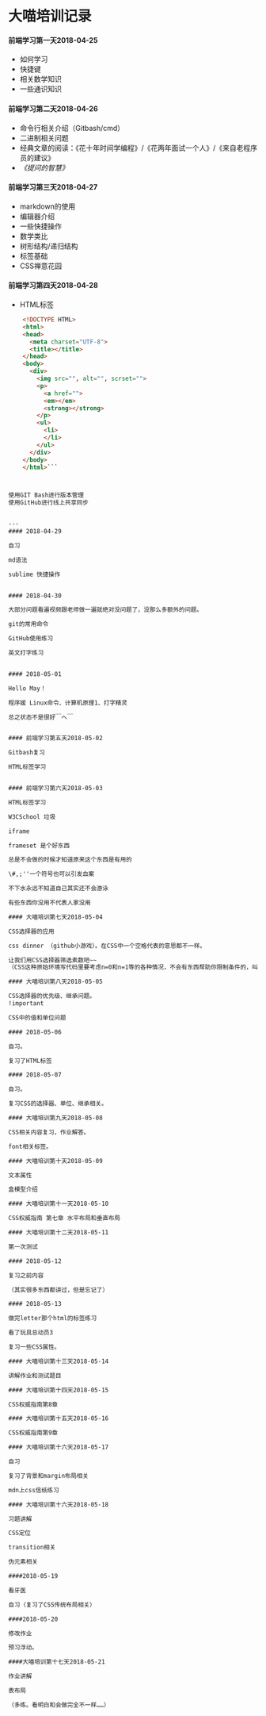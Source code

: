 # 大喵培训记录
#### 前端学习第一天2018-04-25

* 如何学习
* 快捷键
* 相关数学知识
* 一些通识知识

#### 前端学习第二天2018-04-26

* 命令行相关介绍（Gitbash/cmd）
* 二进制相关问题
* 经典文章的阅读：《花十年时间学编程》/《花两年面试一个人》/《来自老程序员的建议》
* *《提问的智慧》*

#### 前端学习第三天2018-04-27

* markdown的使用
* 编辑器介绍
* 一些快捷操作
* 数学类比
* 树形结构/递归结构
* 标签基础
* CSS禅意花园

#### 前端学习第四天2018-04-28

* HTML标签

```html
    <!DOCTYPE HTML>
    <html>
    <head>
      <meta charset="UTF-8">
      <title></title>
    </head>
    <body>
      <div>
        <img src="", alt="", scrset="">
        <p>
          <a href="">
          <em></em>
          <strong></strong>
        </p>
        <ul>
          <li>
          </li>
        </ul>
      </div>
    </body>
    </html>```



使用GIT Bash进行版本管理
使用GitHub进行线上共享同步


---
#### 2018-04-29

自习

md语法

sublime 快捷操作


#### 2018-04-30

大部分问题看遍视频跟老师做一遍就绝对没问题了，没那么多额外的问题。

git的常用命令

GitHub使用练习

英文打字练习


#### 2018-05-01

Hello May！

程序媛 Linux命令、计算机原理1、打字精灵

总之状态不是很好￣へ￣


#### 前端学习第五天2018-05-02

Gitbash复习

HTML标签学习


#### 前端学习第六天2018-05-03

HTML标签学习

W3CSchool 垃圾

iframe

frameset 是个好东西

总是不会做的时候才知道原来这个东西是有用的

\#,;''一个符号也可以引发血案

不下水永远不知道自己其实还不会游泳

有些东西你没用不代表人家没用

#### 大喵培训第七天2018-05-04

CSS选择器的应用

css dinner （github小游戏）。在CSS中一个空格代表的意思都不一样。

让我们用CSS选择器筛选素数吧~~
（CSS这种原始环境写代码里要考虑n=0和n=1等的各种情况，不会有东西帮助你限制条件的，叫破喉咙还不如带入自己试一下。没什么是代入法解决不了的数学问题，如果有就动笔再带入一轮o(*￣︶￣*)o

#### 大喵培训第八天2018-05-05

CSS选择器的优先级、继承问题。
!important

CSS中的值和单位问题

#### 2018-05-06

自习。

复习了HTML标签

#### 2018-05-07

自习。

复习CSS的选择器、单位、继承相关。

#### 大喵培训第九天2018-05-08

CSS相关内容复习，作业解答。

font相关标签。

#### 大喵培训第十天2018-05-09

文本属性

盒模型介绍 

#### 大喵培训第十一天2018-05-10

CSS权威指南 第七章 水平布局和垂直布局

#### 大喵培训第十二天2018-05-11

第一次测试

#### 2018-05-12

复习之前内容

（其实很多东西都讲过，但是忘记了）

#### 2018-05-13

做完letter那个html的标签练习

看了玩具总动员3

复习一些CSS属性。

#### 大喵培训第十三天2018-05-14

讲解作业和测试题目

#### 大喵培训第十四天2018-05-15

CSS权威指南第8章

#### 大喵培训第十五天2018-05-16

CSS权威指南第9章

#### 大喵培训第十六天2018-05-17

自习

复习了背景和margin布局相关

mdn上css信纸练习

#### 大喵培训第十六天2018-05-18

习题讲解

CSS定位

transition相关

伪元素相关

####2018-05-19

看牙医

自习（复习了CSS传统布局相关）

####2018-05-20

修改作业

预习浮动。

####大喵培训第十七天2018-05-21

作业讲解

表布局

（多练。看明白和会做完全不一样……）
